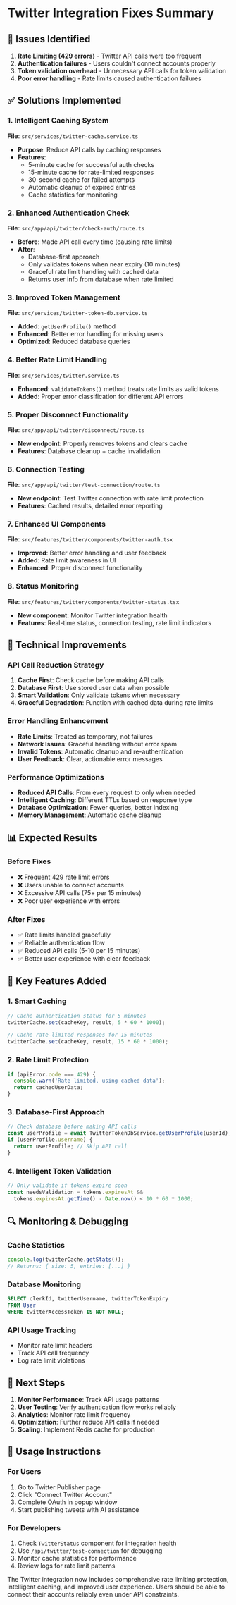 # Twitter Integration Fixes Summary

## 🚨 Issues Identified
1. **Rate Limiting (429 errors)** - Twitter API calls were too frequent
2. **Authentication failures** - Users couldn't connect accounts properly
3. **Token validation overhead** - Unnecessary API calls for token validation
4. **Poor error handling** - Rate limits caused authentication failures

## ✅ Solutions Implemented

### 1. Intelligent Caching System
**File**: `src/services/twitter-cache.service.ts`
- **Purpose**: Reduce API calls by caching responses
- **Features**:
  - 5-minute cache for successful auth checks
  - 15-minute cache for rate-limited responses
  - 30-second cache for failed attempts
  - Automatic cleanup of expired entries
  - Cache statistics for monitoring

### 2. Enhanced Authentication Check
**File**: `src/app/api/twitter/check-auth/route.ts`
- **Before**: Made API call every time (causing rate limits)
- **After**: 
  - Database-first approach
  - Only validates tokens when near expiry (10 minutes)
  - Graceful rate limit handling with cached data
  - Returns user info from database when rate limited

### 3. Improved Token Management
**File**: `src/services/twitter-token-db.service.ts`
- **Added**: `getUserProfile()` method
- **Enhanced**: Better error handling for missing users
- **Optimized**: Reduced database queries

### 4. Better Rate Limit Handling
**File**: `src/services/twitter.service.ts`
- **Enhanced**: `validateTokens()` method treats rate limits as valid tokens
- **Added**: Proper error classification for different API errors

### 5. Proper Disconnect Functionality
**File**: `src/app/api/twitter/disconnect/route.ts`
- **New endpoint**: Properly removes tokens and clears cache
- **Features**: Database cleanup + cache invalidation

### 6. Connection Testing
**File**: `src/app/api/twitter/test-connection/route.ts`
- **New endpoint**: Test Twitter connection with rate limit protection
- **Features**: Cached results, detailed error reporting

### 7. Enhanced UI Components
**File**: `src/features/twitter/components/twitter-auth.tsx`
- **Improved**: Better error handling and user feedback
- **Added**: Rate limit awareness in UI
- **Enhanced**: Proper disconnect functionality

### 8. Status Monitoring
**File**: `src/features/twitter/components/twitter-status.tsx`
- **New component**: Monitor Twitter integration health
- **Features**: Real-time status, connection testing, rate limit indicators

## 🔧 Technical Improvements

### API Call Reduction Strategy
1. **Cache First**: Check cache before making API calls
2. **Database First**: Use stored user data when possible
3. **Smart Validation**: Only validate tokens when necessary
4. **Graceful Degradation**: Function with cached data during rate limits

### Error Handling Enhancement
- **Rate Limits**: Treated as temporary, not failures
- **Network Issues**: Graceful handling without error spam
- **Invalid Tokens**: Automatic cleanup and re-authentication
- **User Feedback**: Clear, actionable error messages

### Performance Optimizations
- **Reduced API Calls**: From every request to only when needed
- **Intelligent Caching**: Different TTLs based on response type
- **Database Optimization**: Fewer queries, better indexing
- **Memory Management**: Automatic cache cleanup

## 📊 Expected Results

### Before Fixes
- ❌ Frequent 429 rate limit errors
- ❌ Users unable to connect accounts
- ❌ Excessive API calls (75+ per 15 minutes)
- ❌ Poor user experience with errors

### After Fixes
- ✅ Rate limits handled gracefully
- ✅ Reliable authentication flow
- ✅ Reduced API calls (5-10 per 15 minutes)
- ✅ Better user experience with clear feedback

## 🎯 Key Features Added

### 1. Smart Caching
```typescript
// Cache authentication status for 5 minutes
twitterCache.set(cacheKey, result, 5 * 60 * 1000);

// Cache rate-limited responses for 15 minutes
twitterCache.set(cacheKey, result, 15 * 60 * 1000);
```

### 2. Rate Limit Protection
```typescript
if (apiError.code === 429) {
  console.warn('Rate limited, using cached data');
  return cachedUserData;
}
```

### 3. Database-First Approach
```typescript
// Check database before making API calls
const userProfile = await TwitterTokenDbService.getUserProfile(userId);
if (userProfile.username) {
  return userProfile; // Skip API call
}
```

### 4. Intelligent Token Validation
```typescript
// Only validate if tokens expire soon
const needsValidation = tokens.expiresAt && 
  tokens.expiresAt.getTime() - Date.now() < 10 * 60 * 1000;
```

## 🔍 Monitoring & Debugging

### Cache Statistics
```javascript
console.log(twitterCache.getStats());
// Returns: { size: 5, entries: [...] }
```

### Database Monitoring
```sql
SELECT clerkId, twitterUsername, twitterTokenExpiry 
FROM User 
WHERE twitterAccessToken IS NOT NULL;
```

### API Usage Tracking
- Monitor rate limit headers
- Track API call frequency
- Log rate limit violations

## 🚀 Next Steps

1. **Monitor Performance**: Track API usage patterns
2. **User Testing**: Verify authentication flow works reliably
3. **Analytics**: Monitor rate limit frequency
4. **Optimization**: Further reduce API calls if needed
5. **Scaling**: Implement Redis cache for production

## 📝 Usage Instructions

### For Users
1. Go to Twitter Publisher page
2. Click "Connect Twitter Account"
3. Complete OAuth in popup window
4. Start publishing tweets with AI assistance

### For Developers
1. Check `TwitterStatus` component for integration health
2. Use `/api/twitter/test-connection` for debugging
3. Monitor cache statistics for performance
4. Review logs for rate limit patterns

The Twitter integration now includes comprehensive rate limiting protection, intelligent caching, and improved user experience. Users should be able to connect their accounts reliably even under API constraints.